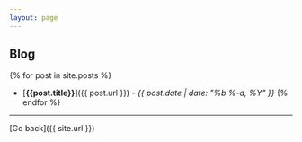 ```yaml
---
layout: page
---
```


## Blog

{% for post in site.posts %}
* [**{{post.title}}**]({{ post.url }}) - _{{ post.date | date: "%b %-d, %Y" }}_
{% endfor %}

---

[Go back]({{ site.url }})

